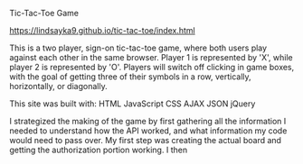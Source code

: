 Tic-Tac-Toe Game

https://lindsayka9.github.io/tic-tac-toe/index.html

This is a two player, sign-on tic-tac-toe game, where both users play against each other in the same browser. Player 1 is represented by 'X', while player 2 is represented by 'O'. Players will switch off clicking in game boxes, with the goal of getting three of their symbols in a row, vertically, horizontally, or diagonally.

This site was built with:
HTML
JavaScript
CSS
AJAX
JSON
jQuery

I strategized the making of the game by first gathering all the information I needed to understand how the API worked, and what information my code would need to pass over. My first step was creating the actual board and getting the authorization portion working. I then 
